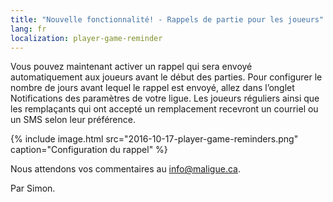 ```yaml
---
title: "Nouvelle fonctionnalité! - Rappels de partie pour les joueurs"
lang: fr
localization: player-game-reminder
---
```

Vous pouvez maintenant activer un rappel qui sera envoyé automatiquement aux joueurs avant le début des parties. Pour configurer le nombre de jours avant lequel le rappel est envoyé, allez dans l’onglet Notifications des paramètres de votre ligue. Les joueurs réguliers ainsi que les remplaçants qui ont accepté un remplacement recevront un courriel ou un SMS selon leur préférence.

{% include image.html src="2016-10-17-player-game-reminders.png" caption="Configuration du rappel" %}

Nous attendons vos commentaires au [info@maligue.ca](mailto:info@maligue.ca).

Par Simon.
